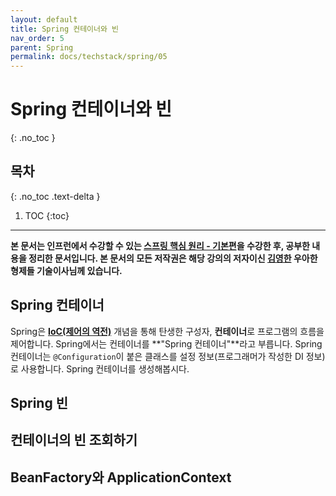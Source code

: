 ```yaml
---
layout: default
title: Spring 컨테이너와 빈
nav_order: 5
parent: Spring
permalink: docs/techstack/spring/05
---
```


# Spring 컨테이너와 빈
{: .no_toc }

## 목차
{: .no_toc .text-delta }

1. TOC
{:toc}

---

**본 문서는 인프런에서 수강할 수 있는 [스프링 핵심 원리 - 기본편](https://inflearn.com/course/스프링-핵심-원리-기본편)을 수강한 후, 공부한 내용을 정리한 문서입니다. 본 문서의 모든 저작권은 해당 강의의 저자이신 [김영한](https://inflearn.com/users/@yh) 우아한형제들 기술이사님께 있습니다.**

## Spring 컨테이너
Spring은 **[IoC(제어의 역전)](https://hangillee.github.io/docs/techstack/spring/04)** 개념을 통해 탄생한 구성자, **컨테이너**로 프로그램의 흐름을 제어합니다. Spring에서는 컨테이너를 **"Spring 컨테이너"**라고 부릅니다. Spring 컨테이너는 `@Configuration`이 붙은 클래스를 설정 정보(프로그래머가 작성한 DI 정보)로 사용합니다. Spring 컨테이너를 생성해봅시다.

## Spring 빈

## 컨테이너의 빈 조회하기

## BeanFactory와 ApplicationContext
